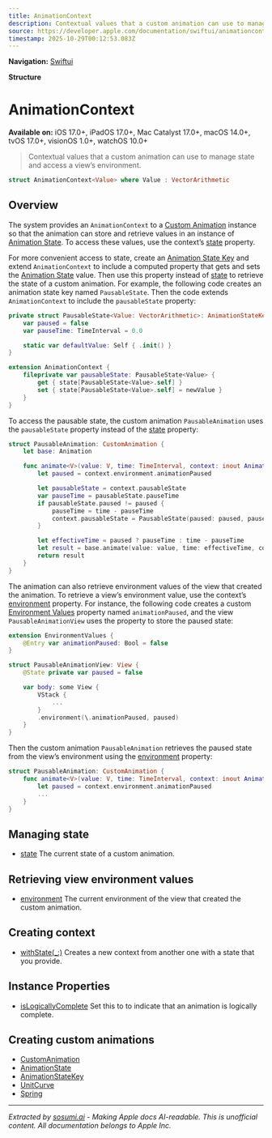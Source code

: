 ```yaml
---
title: AnimationContext
description: Contextual values that a custom animation can use to manage state and access a view’s environment.
source: https://developer.apple.com/documentation/swiftui/animationcontext
timestamp: 2025-10-29T00:12:53.083Z
---
```


**Navigation:** [Swiftui](/documentation/swiftui)

**Structure**

# AnimationContext

**Available on:** iOS 17.0+, iPadOS 17.0+, Mac Catalyst 17.0+, macOS 14.0+, tvOS 17.0+, visionOS 1.0+, watchOS 10.0+

> Contextual values that a custom animation can use to manage state and access a view’s environment.

```swift
struct AnimationContext<Value> where Value : VectorArithmetic
```

## Overview

The system provides an `AnimationContext` to a [Custom Animation](/documentation/swiftui/customanimation) instance so that the animation can store and retrieve values in an instance of [Animation State](/documentation/swiftui/animationstate). To access these values, use the context’s [state](/documentation/swiftui/animationcontext/state) property.

For more convenient access to state, create an [Animation State Key](/documentation/swiftui/animationstatekey) and extend `AnimationContext` to include a computed property that gets and sets the [Animation State](/documentation/swiftui/animationstate) value. Then use this property instead of [state](/documentation/swiftui/animationcontext/state) to retrieve the state of a custom animation. For example, the following code creates an animation state key named `PausableState`. Then the code extends `AnimationContext` to include the `pausableState` property:

```swift
private struct PausableState<Value: VectorArithmetic>: AnimationStateKey {
    var paused = false
    var pauseTime: TimeInterval = 0.0

    static var defaultValue: Self { .init() }
}

extension AnimationContext {
    fileprivate var pausableState: PausableState<Value> {
        get { state[PausableState<Value>.self] }
        set { state[PausableState<Value>.self] = newValue }
    }
}
```

To access the pausable state, the custom animation `PausableAnimation` uses the `pausableState` property instead of the [state](/documentation/swiftui/animationcontext/state) property:

```swift
struct PausableAnimation: CustomAnimation {
    let base: Animation

    func animate<V>(value: V, time: TimeInterval, context: inout AnimationContext<V>) -> V? where V : VectorArithmetic {
        let paused = context.environment.animationPaused

        let pausableState = context.pausableState
        var pauseTime = pausableState.pauseTime
        if pausableState.paused != paused {
            pauseTime = time - pauseTime
            context.pausableState = PausableState(paused: paused, pauseTime: pauseTime)
        }

        let effectiveTime = paused ? pauseTime : time - pauseTime
        let result = base.animate(value: value, time: effectiveTime, context: &context)
        return result
    }
}
```

The animation can also retrieve environment values of the view that created the animation. To retrieve a view’s environment value, use the context’s [environment](/documentation/swiftui/animationcontext/environment) property. For instance, the following code creates a custom [Environment Values](/documentation/swiftui/environmentvalues) property named `animationPaused`, and the view `PausableAnimationView` uses the property to store the paused state:

```swift
extension EnvironmentValues {
    @Entry var animationPaused: Bool = false
}

struct PausableAnimationView: View {
    @State private var paused = false

    var body: some View {
        VStack {
            ...
        }
        .environment(\.animationPaused, paused)
    }
}
```

Then the custom animation `PausableAnimation` retrieves the paused state from the view’s environment using the [environment](/documentation/swiftui/animationcontext/environment) property:

```swift
struct PausableAnimation: CustomAnimation {
    func animate<V>(value: V, time: TimeInterval, context: inout AnimationContext<V>) -> V? where V : VectorArithmetic {
        let paused = context.environment.animationPaused
        ...
    }
}
```

## Managing state

- [state](/documentation/swiftui/animationcontext/state) The current state of a custom animation.

## Retrieving view environment values

- [environment](/documentation/swiftui/animationcontext/environment) The current environment of the view that created the custom animation.

## Creating context

- [withState(_:)](/documentation/swiftui/animationcontext/withstate(_:)) Creates a new context from another one with a state that you provide.

## Instance Properties

- [isLogicallyComplete](/documentation/swiftui/animationcontext/islogicallycomplete) Set this to  to indicate that an animation is logically complete.

## Creating custom animations

- [CustomAnimation](/documentation/swiftui/customanimation)
- [AnimationState](/documentation/swiftui/animationstate)
- [AnimationStateKey](/documentation/swiftui/animationstatekey)
- [UnitCurve](/documentation/swiftui/unitcurve)
- [Spring](/documentation/swiftui/spring)

---

*Extracted by [sosumi.ai](https://sosumi.ai) - Making Apple docs AI-readable.*
*This is unofficial content. All documentation belongs to Apple Inc.*
